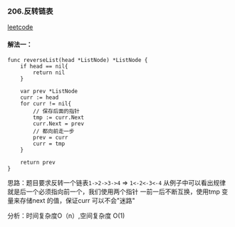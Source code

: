### 206.反转链表

[leetcode](https://leetcode-cn.com/problems/reverse-linked-list/)


#### 解法一：
```
func reverseList(head *ListNode) *ListNode {
    if head == nil{
        return nil
    }
    
    var prev *ListNode
    curr := head
    for curr != nil{
        // 保存后面的指针
        tmp := curr.Next
        curr.Next = prev
        // 都向前走一步
        prev = curr
        curr = tmp
    }
    
    return prev
}

```

思路：题目要求反转一个链表`1->2->3->4`  => `1<-2<-3<-4` 从例子中可以看出规律就是后一个必须指向前一个，我们使用两个指针
一前一后不断互换，使用tmp 变量来存储next 的值，保证curr 可以不会"迷路"

分析：时间复杂度O（n）,空间复杂度 O(1)